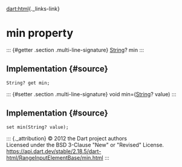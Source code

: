 [dart:html](../../dart-html/dart-html-library){._links-link}

min property
============

::: {#getter .section .multi-line-signature}
[String](../../dart-core/string-class)? min
:::

Implementation {#source}
--------------

``` {.language-dart data-language="dart"}
String? get min;
```

::: {#setter .section .multi-line-signature}
void min=([String](../../dart-core/string-class)? value)
:::

Implementation {#source}
--------------

``` {.language-dart data-language="dart"}
set min(String? value);
```

::: {._attribution}
© 2012 the Dart project authors\
Licensed under the BSD 3-Clause \"New\" or \"Revised\" License.\
<https://api.dart.dev/stable/2.18.5/dart-html/RangeInputElementBase/min.html>
:::
